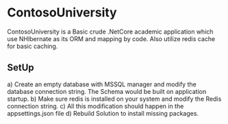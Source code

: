 # ContosoUniversity

ContosoUniversity is a Basic crude .NetCore academic application which use NHIbernate as its ORM and mapping by code. Also utilize redis cache for basic caching.

## SetUp
a) Create an empty database with MSSQL manager and modify the database connection string. The Schema would be built on application startup.
b) Make sure redis is installed on your system and modify the Redis connection string.
c) All this modification should happen in the appsettings.json file
d) Rebuild Solution to install missing packages.
